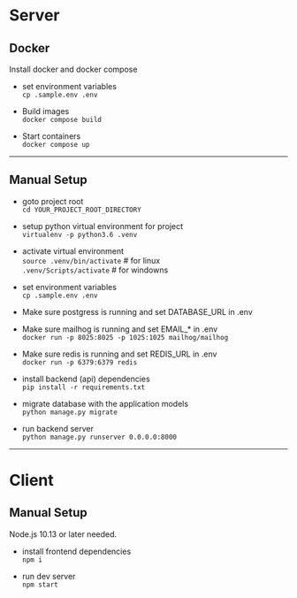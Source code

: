

# Server


## Docker
Install docker and docker compose

- set environment variables  
`cp .sample.env .env`  

- Build images  
`docker compose build`  

- Start containers  
`docker compose up`  

---

## Manual Setup

- goto project root  
`cd YOUR_PROJECT_ROOT_DIRECTORY`

- setup python virtual environment for project  
`virtualenv -p python3.6 .venv`

- activate virtual environment  
`source .venv/bin/activate` # for linux  
`.venv/Scripts/activate`  # for windowns  

- set environment variables  
`cp .sample.env .env`  

- Make sure postgress is running and set DATABASE_URL in .env  

- Make sure mailhog is running and set EMAIL_* in .env  
`docker run -p 8025:8025 -p 1025:1025 mailhog/mailhog`  

- Make sure redis is running and set REDIS_URL in .env  
`docker run -p 6379:6379 redis`  

- install backend (api) dependencies  
`pip install -r requirements.txt`  

- migrate database with the application models  
`python manage.py migrate`

- run backend server  
`python manage.py runserver 0.0.0.0:8000`

---

# Client

## Manual Setup

Node.js 10.13 or later needed.

- install frontend dependencies  
`npm i`

- run dev server  
`npm start`

